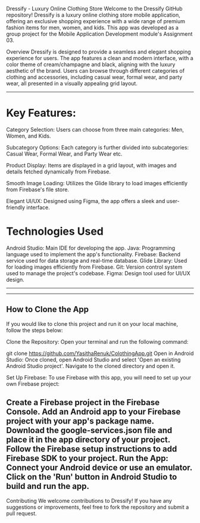 Dressify - Luxury Online Clothing Store
Welcome to the Dressify GitHub repository! Dressify is a luxury online clothing store mobile application, offering an exclusive shopping experience with a wide range of premium fashion items for men, women, and kids. This app was developed as a group project for the Mobile Application Development module's Assignment 03.

Overview
Dressify is designed to provide a seamless and elegant shopping experience for users. The app features a clean and modern interface, with a color theme of cream/champagne and black, aligning with the luxury aesthetic of the brand. Users can browse through different categories of clothing and accessories, including casual wear, formal wear, and party wear, all presented in a visually appealing grid layout.

***************************************************************************************

Key Features:
=========================================================================================================================
Category Selection: Users can choose from three main categories: Men, Women, and Kids.

Subcategory Options: Each category is further divided into subcategories: Casual Wear, Formal Wear, and Party Wear etc.

Product Display: Items are displayed in a grid layout, with images and details fetched dynamically from Firebase.

Smooth Image Loading: Utilizes the Glide library to load images efficiently from Firebase's file store.

Elegant UI/UX: Designed using Figma, the app offers a sleek and user-friendly interface.


Technologies Used
=========================================================================================================================
Android Studio: Main IDE for developing the app.
Java: Programming language used to implement the app's functionality.
Firebase: Backend service used for data storage and real-time database.
Glide Library: Used for loading images efficiently from Firebase.
Git: Version control system used to manage the project's codebase.
Figma: Design tool used for UI/UX design.

***************************************************************************************

------------------------
How to Clone the App
------------------------
If you would like to clone this project and run it on your local machine, follow the steps below:

Clone the Repository: Open your terminal and run the following command:

git clone https://github.com/YasithaRenuk/ColothingApp.git
Open in Android Studio: Once cloned, open Android Studio and select 'Open an existing Android Studio project'. Navigate to the cloned directory and open it.

Set Up Firebase: To use Firebase with this app, you will need to set up your own Firebase project:

Create a Firebase project in the Firebase Console.
Add an Android app to your Firebase project with your app's package name.
Download the google-services.json file and place it in the app directory of your project.
Follow the Firebase setup instructions to add Firebase SDK to your project.
Run the App: Connect your Android device or use an emulator. Click on the 'Run' button in Android Studio to build and run the app.
-----------------------------------------------------------------------------------------

Contributing
We welcome contributions to Dressify! If you have any suggestions or improvements, feel free to fork the repository and submit a pull request.
